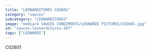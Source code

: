 ```yaml
---
title: "LEONARDITURES C02601"
category: "sauces"
subcategory: "LEONARDITURES"
image: "media/4 SAUCES CONDIMENTS/LEONARDI PICTURES/C02601.jpg"
id: "sauces-leonarditures-307"
tags: ["LEONARDI"]
---
```


C02601
